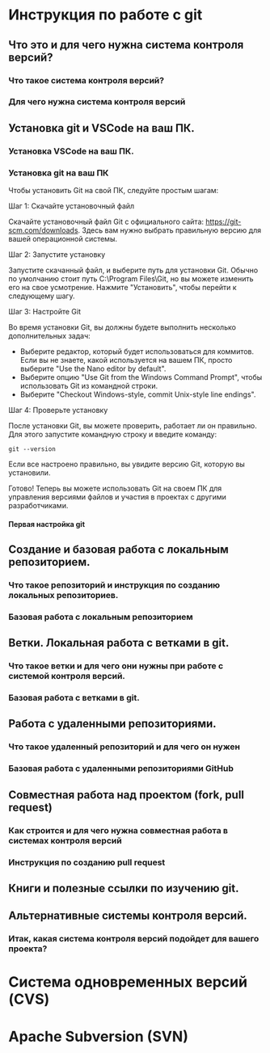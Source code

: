 # Инструкция по работе с git

## Что это и для чего нужна система контроля версий?

### Что такое система контроля версий?

### Для чего нужна система контроля версий

## Установка git и VSCode на ваш ПК.

### Установка VSCode на ваш ПК.

### Установка git на ваш ПК
Чтобы установить Git на свой ПК, следуйте простым шагам:

Шаг 1: Скачайте установочный файл

Скачайте установочный файл Git с официального сайта: https://git-scm.com/downloads. Здесь вам нужно выбрать правильную версию для вашей операционной системы.

Шаг 2: Запустите установку

Запустите скачанный файл, и выберите путь для установки Git. Обычно по умолчанию стоит путь C:\Program Files\Git, но вы можете изменить его на свое усмотрение. Нажмите "Установить", чтобы перейти к следующему шагу.

Шаг 3: Настройте Git

Во время установки Git, вы должны будете выполнить несколько дополнительных задач:

- Выберите редактор, который будет использоваться для коммитов. Если вы не знаете, какой используется на вашем ПК, просто выберите "Use the Nano editor by default".
- Выберите опцию "Use Git from the Windows Command Prompt", чтобы использовать Git из командной строки.
- Выберите "Checkout Windows-style, commit Unix-style line endings".

Шаг 4: Проверьте установку

После установки Git, вы можете проверить, работает ли он правильно. Для этого запустите командную строку и введите команду:
```
git --version
```

Если все настроено правильно, вы увидите версию Git, которую вы установили.

Готово! Теперь вы можете использовать Git на своем ПК для управления версиями файлов и участия в проектах с другими разработчиками.


#### Первая настройка git

## Создание и базовая работа с локальным репозиторием.

### Что такое репозиторий и инструкция по созданию локальных репозиториев.

### Базовая работа с локальным репозиторием

## Ветки. Локальная работа с ветками в git.

### Что такое ветки и для чего они нужны при работе с системой контроля версий.

### Базовая работа с ветками в git.

## Работа с удаленными репозиториями.

### Что такое удаленный репозиторий и для чего он нужен

### Базовая работа с удаленными репозиториями GitHub

## Совместная работа над проектом (fork, pull request)

### Как строится и для чего нужна совместная работа в системах контроля версий

### Инструкция по созданию pull request

## Книги и полезные ссылки по изучению git.

## Альтернативные системы контроля версий.

### Итак, какая система контроля версий подойдет для вашего проекта?

# Система одновременных версий (CVS)

# Apache Subversion (SVN)

